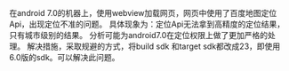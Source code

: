 在android 7.0的机器上，使用webview加载网页，网页中使用了百度地图定位Api，出现定位不准的问题。
具体现象为：定位Api无法拿到高精度的定位结果，只有城市级别的结果。
分析可能为android7.0在定位权限上做了更加严格的处理。
解决措施，采取规避的方式，将build sdk 和target sdk都改成23，即使用6.0版的sdk。可以解决此问题。